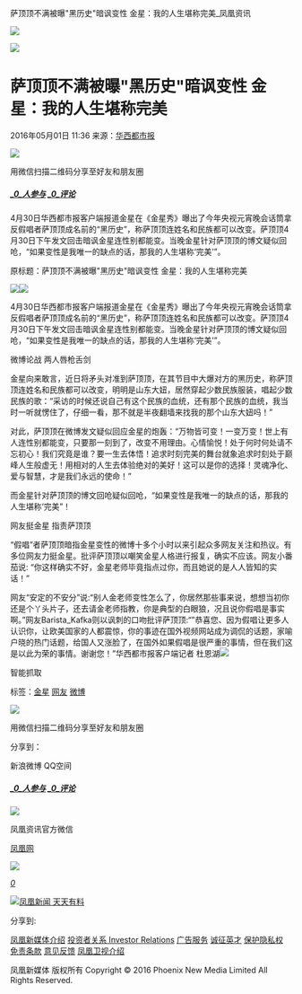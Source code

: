 萨顶顶不满被曝"黑历史"暗讽变性 金星：我的人生堪称完美\_凤凰资讯

![](https://dolphin.deliver.ifeng.com/c?z=ifeng&la=0&si=2&ci=23&cg=22&c=29&or=232&l=728&bg=728&b=726&u=https://y0.ifengimg.com/34c4a1d78882290c/2012/0528/1x1.gif)

![](http://y3.ifengimg.com/a/2016/0414/ab605e5e0631dd6size71_w300_h300.jpg)

# 萨顶顶不满被曝"黑历史"暗讽变性 金星：我的人生堪称完美

2016年05月01日 11:36 来源：[华西都市报](http://news.huaxi100.com/index.php?m=content&c=index&a=show&catid=248&id=770064)

![](http://h2.ifengimg.com/0f56ee67a4c375c2/2013/1106/indeccode.png)

用微信扫描二维码分享至好友和朋友圈

##### [_0_人参与](http://gentie.ifeng.com/view.html?docUrl=http%3A%2F%2Fnews.ifeng.com%2Fa%2F20160501%2F48650083_0.shtml&docName=%E8%90%A8%E9%A1%B6%E9%A1%B6%E4%B8%8D%E6%BB%A1%E8%A2%AB%E6%9B%9D%22%E9%BB%91%E5%8E%86%E5%8F%B2%22%E6%9A%97%E8%AE%BD%E5%8F%98%E6%80%A7%20%E9%87%91%E6%98%9F%EF%BC%9A%E6%88%91%E7%9A%84%E4%BA%BA%E7%94%9F%E5%A0%AA%E7%A7%B0%E5%AE%8C%E7%BE%8E&skey=1670cf&pcUrl=http%3A%2F%2Fnews.ifeng.com%2Fa%2F20160501%2F48650083_0.shtml) [_0_评论](http://gentie.ifeng.com/view.html?docUrl=http%3A%2F%2Fnews.ifeng.com%2Fa%2F20160501%2F48650083_0.shtml&docName=%E8%90%A8%E9%A1%B6%E9%A1%B6%E4%B8%8D%E6%BB%A1%E8%A2%AB%E6%9B%9D%22%E9%BB%91%E5%8E%86%E5%8F%B2%22%E6%9A%97%E8%AE%BD%E5%8F%98%E6%80%A7%20%E9%87%91%E6%98%9F%EF%BC%9A%E6%88%91%E7%9A%84%E4%BA%BA%E7%94%9F%E5%A0%AA%E7%A7%B0%E5%AE%8C%E7%BE%8E&skey=1670cf&pcUrl=http%3A%2F%2Fnews.ifeng.com%2Fa%2F20160501%2F48650083_0.shtml)

4月30日华西都市报客户端报道金星在《金星秀》曝出了今年央视元宵晚会话筒拿反假唱者萨顶顶成名前的“黑历史”，称萨顶顶连姓名和民族都可以改变。萨顶顶4月30日下午发文回击暗讽金星连性别都能变。当晚金星针对萨顶顶的博文疑似回呛，“如果变性是我唯一的缺点的话，那我的人生堪称‘完美’”。

原标题：萨顶顶不满被曝"黑历史"暗讽变性 金星：我的人生堪称完美

![](http://p3.ifengimg.com/cmpp/2016/05/01/12/a6ed4b97-9ce1-45ca-9dd4-5626f3cec2da_size33_w550_h555.jpg)![](http://p2.ifengimg.com/cmpp/2016/05/01/12/5a914b14-aa62-4109-a46d-3b9d3d878c6e_size21_w550_h395.jpg)

4月30日华西都市报客户端报道金星在《金星秀》曝出了今年央视元宵晚会话筒拿反假唱者萨顶顶成名前的“黑历史”，称萨顶顶连姓名和民族都可以改变。萨顶顶4月30日下午发文回击暗讽金星连性别都能变。当晚金星针对萨顶顶的博文疑似回呛，“如果变性是我唯一的缺点的话，那我的人生堪称‘完美’”。

微博论战 两人唇枪舌剑

金星向来敢言，近日将矛头对准到萨顶顶，在其节目中大爆对方的黑历史，称萨顶顶连姓名和民族都可以改变，明明是山东大妞，居然穿起少数民族服装，唱起少数民族的歌：“采访的时候还说自己有这个民族的血统，还有那个民族的血统，我当时一听就愣住了，仔细一看，那不就是半夜翻墙来找我的那个山东大妞吗！”

对此，萨顶顶在微博发文疑似回应金星的炮轰：“万物皆可变！一变万变！世上有人连性别都能变，只要那一刻到了，改变不用理由。心情愉悦！处于何时何处请不忘初心！我们究竟是谁？要一生去体悟！追求时刻完美的舞台就象追求时刻处于巅峰人生般虚无！用相对的人生去体验绝对的美好！这可以是你的选择！灵魂净化、爱与智慧，才是我们永远的使命！”

而金星针对萨顶顶的博文回呛疑似回呛，“如果变性是我唯一的缺点的话，那我的人生堪称‘完美”！

网友挺金星 指责萨顶顶

“假唱”者萨顶顶暗指金星变性的微博十多个小时以来引起众多网友关注和热议。有多位网友力挺金星。批评萨顶顶以嘲笑金星人格进行报复，确实不应该。网友小番茄说: “你这样确实不好，金星老师毕竟指点过你，而且她说的是人人皆知的实话！”

网友“安定的不安分”说:“别人金老师变性怎么了，你居然那些事来说，想想当初你还是个丫头片子，还去请金老师指教，你是典型的白眼狼，况且说你假唱是事实啊。”网友Barista\_Kafka则以讽刺的口吻批评萨顶顶:“”恭喜您、因为假唱让更多人认识你，让欧美国家的人都震惊，你的事迹在国外视频网站成为调侃的话题，家喻户晓的热门话题，给国人又涨脸了，在国外如果假唱是很严重的事情，但在我们这是以此为荣的事情。谢谢您！”华西都市报客户端记者 杜恩湖[![](http://y2.ifengimg.com/a/2015/0708/icon_logo.gif)](http://www.ifeng.com/)

智能抓取

标签：[金星](http://search.ifeng.com/sofeng/search.action?c=1&q=%E9%87%91%E6%98%9F) [网友](http://search.ifeng.com/sofeng/search.action?c=1&q=%E7%BD%91%E5%8F%8B) [微博](http://search.ifeng.com/sofeng/search.action?c=1&q=%E5%BE%AE%E5%8D%9A)

![](http://h2.ifengimg.com/0f56ee67a4c375c2/2013/1106/indeccode.png)

用微信扫描二维码分享至好友和朋友圈

分享到：

新浪微博 QQ空间

##### [_0_人参与](http://gentie.ifeng.com/view.html?docUrl=http%3A%2F%2Fnews.ifeng.com%2Fa%2F20160501%2F48650083_0.shtml&docName=%E8%90%A8%E9%A1%B6%E9%A1%B6%E4%B8%8D%E6%BB%A1%E8%A2%AB%E6%9B%9D%22%E9%BB%91%E5%8E%86%E5%8F%B2%22%E6%9A%97%E8%AE%BD%E5%8F%98%E6%80%A7%20%E9%87%91%E6%98%9F%EF%BC%9A%E6%88%91%E7%9A%84%E4%BA%BA%E7%94%9F%E5%A0%AA%E7%A7%B0%E5%AE%8C%E7%BE%8E&skey=1670cf&pcUrl=http%3A%2F%2Fnews.ifeng.com%2Fa%2F20160501%2F48650083_0.shtml) [_0_评论](http://gentie.ifeng.com/view.html?docUrl=http%3A%2F%2Fnews.ifeng.com%2Fa%2F20160501%2F48650083_0.shtml&docName=%E8%90%A8%E9%A1%B6%E9%A1%B6%E4%B8%8D%E6%BB%A1%E8%A2%AB%E6%9B%9D%22%E9%BB%91%E5%8E%86%E5%8F%B2%22%E6%9A%97%E8%AE%BD%E5%8F%98%E6%80%A7%20%E9%87%91%E6%98%9F%EF%BC%9A%E6%88%91%E7%9A%84%E4%BA%BA%E7%94%9F%E5%A0%AA%E7%A7%B0%E5%AE%8C%E7%BE%8E&skey=1670cf&pcUrl=http%3A%2F%2Fnews.ifeng.com%2Fa%2F20160501%2F48650083_0.shtml)

![](http://d.ifengimg.com/w80_h80_nocache/y0.ifengimg.com/e01ed39fc2da5d4a/2013/1107/00092ec33d1b6502592a18584daddf3e.jpg)

凤凰资讯官方微信

[凤凰网](http://weibo.com/phoenixnewmedia "凤凰网")

![](http://y2.ifengimg.com/ifengimcp/pic/20150902/3677f2773fd79f12b079_size1_w35_h15.png)

[_0_](javascript:void\(0\);)

[![凤凰新闻 天天有料](//y3.ifengimg.com/a/2015/0130/b3e486531275e3b.JPG)](http://api.3g.ifeng.com/ifengtg?adid=11345)

分享到:

[凤凰新媒体介绍](http://www.ifeng.com/corp/about/intro/) [投资者关系 Investor Relations](http://ir.ifeng.com/) [广告服务](http://biz.ifeng.com/) [诚征英才](http://career.ifeng.com/) [保护隐私权](http://www.ifeng.com/corp/privacy/) [免责条款](http://www.ifeng.com/corp/exemption/) [意见反馈](http://www.ifeng.com/corp/feedback/) [凤凰卫视介绍](http://phtv.ifeng.com/intro/)

凤凰新媒体 版权所有 Copyright © 2016 Phoenix New Media Limited All Rights Reserved.